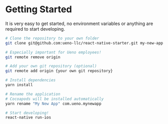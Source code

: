 # Getting Started

It is very easy to get started, no environment variables or anything are required to start developing.

```bash
# Clone the repository to your own folder
git clone git@github.com:ueno-llc/react-native-starter.git my-new-app

# Especially important for Ueno employees!
git remote remove origin

# Add your own git repository (optional)
git remote add origin {your own git repository}

# Install dependencies
yarn install

# Rename the application
# Cocoapods will be installed automatically
yarn rename "My New App" com.ueno.mynewapp

# Start developing!
react-native run-ios
```
